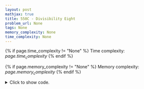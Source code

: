 ```yaml
---
layout: post
mathjax: true
title: 550C - Divisibility Eight
problem_url: None
tags: None
memory_complexity: None
time_complexity: None
---
```




{% if page.time_complexity != "None" %}
Time complexity: ${{ page.time_complexity }}$
{% endif %}

{% if page.memory_complexity != "None" %}
Memory complexity: ${{ page.memory_complexity }}$
{% endif %}

<details>
<summary>
<p style="display:inline">Click to show code.</p>
</summary>
```cpp
{% raw %}
using namespace std;
map<string, string> mem;
bool is_divisible_eight(string n)
{
    int len = n.size();
    if ((n[len - 1] - '0') % 2 == 1)
        return false;
    else if (len <= 3)
        return (stoi(n) % 8) == 0;
    else
        return is_divisible_eight(n.substr(len - 3, 3));
}
string dp(string n)
{
    int len = n.size();
    string copy;
    if (len == 0)
        return "x";
    if (len == 1 and (n[0] != '8' and n[0] != '0'))
        return "x";
    if (len > 1 and n[0] == '0')
        return "x";
    if (is_divisible_eight(n))
        return n;
    string &ans = mem[n];
    if (ans != "")
        return ans;
    for (int i = max(0, len - 3); i < len; ++i)
    {
        copy = n;
        ans = dp(copy.erase(i, 1));
        if (ans != "x")
            return ans;
    }
    return ans;
}
int main(void)
{
    string n;
    cin >> n;
    while ((n[n.size() - 1] - '0') % 2 == 1)
        n.pop_back();
    string ans = dp(n);
    if (ans == "x")
        cout << "NO";
    else
        cout << "YES" << endl << ans;
    cout << endl;
    return 0;
}

{% endraw %}
```
</details>

